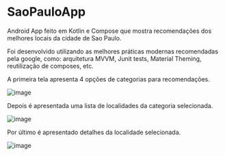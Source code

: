 # SaoPauloApp

Android App feito em Kotlin e Compose que mostra recomendações dos melhores locais da cidade de Sao Paulo.

Foi desenvolvido utilizando as melhores práticas modernas recomendadas pela google, como: arquitetura MVVM, Junit tests, Material Theming, reutilização de composes, etc.


A primeira tela apresenta 4 opções de categorias para recomendações.

![image](https://user-images.githubusercontent.com/92073091/222503995-f60ba0d8-3bd6-41e7-9f7a-e2b800507eb3.png)

Depois é apresentada uma lista de localidades da categoria selecionada. 

![image](https://user-images.githubusercontent.com/92073091/222504082-25a9932e-b4f8-4c73-a46c-13d4d501d427.png)

Por último é apresentado detalhes da localidade selecionada.

![image](https://user-images.githubusercontent.com/92073091/222504148-9cfab147-f7bc-4511-8b72-6feb0329dd56.png)

